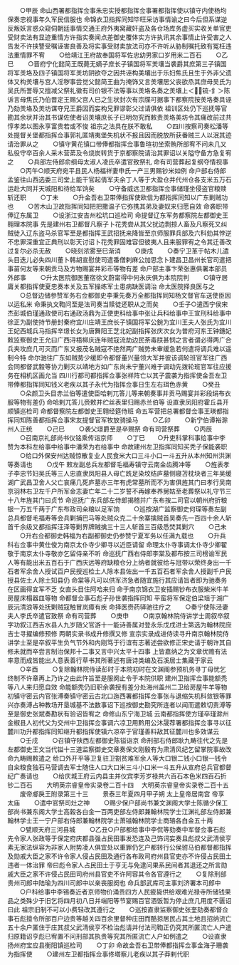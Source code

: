 <!-- { "loadSidebar": true } -->
　　○甲辰  命山西署都指挥佥事朱忠实授都指挥佥事署都指挥使以镇守内使杨均保奏忠视事年久军民信服也  命锦衣卫指挥同知毕旺采访事情谕之曰今后但系谋逆反叛妖言惑众窥伺朝廷事情交通王府外夷窝藏奸盗及各仓场库务虚买实收关单官吏受财卖法有显迹重情方许指实奏闻点差御史覆体实方许执讯其余事情止许受害之人告发不许挟讐受嘱诬害良善及将实事受财卖放法司亦不许听从胁制嘱托致有冤枉违法重情罪不宥
　　○给靖江王府故奉国将军佐忠幼男家口岁用米二百石
　　○乙巳
　　○晋府宁化懿简王既薨无嫡子庶长子镇国将军羙壤当袭爵其庶第三子镇国将军羙垎及四子镇国将军羙坊阴欲夺之因共诬构美壤出于乐妇焦氏且生于外非父遗体又构羙壤与宫人淫秽事尝觉父懿简王曲为掩饰又言羙壤居父丧欲烝其庶母吴氏为吴氏所詈辱又擅减父祭礼徵有司价银不法等事以羙垎名奏之羙壤上＜锍-釒＞陈诉言母焦氏乃伯晋定王赐父宫人已之生状封次有宗牒可据事下都察院按羙垎奏具诬乃劾羙垎及羙坊谋夺兄王爵因而妄构兄罪谬彰父过请俱依  祖训区处仍下巡抚等官勘其余状并治其书谋佐使者诏羙壤庶长子已明勿究而敕责羙垎美坊令其痛改前过共惇孝弟以图永享富贵若或不悛  祖宗之法具在朕不敢私
　　○四川按察司奏松潘等处提督关堡都指挥佥事郭礼匿靖夷堡失机状不报且因而脱放所获番贼三人以泯其迹请治罪从之
　　○镇守黄花镇口带俸都指挥佥事鲁瑄初坐索贿所部宥不问未几又私役守卒百余人采木营苐及令烧炭转货于京都察院请治其罪诏以关隘守备方急复宥之
　　○兵部左侍郎俞纲母太淑人凌氏卒遣官致祭礼  命有司营葬起复纲夺情视事
　　○丙午○顺天府宛平县民人杨福祥妻申氏一产三男赐钞米如例  命户部右侍郎孟鉴往山西选委三司堂上能干官起倩军夫余丁人等于大盈仓并代州仓各支米五万石运赴大同并天城阳和待给军饷矣
　　○守备威远卫都指挥佥事储瑾坐侵盗官粮赎斩还职
　　○丁未
　　○升金吾右卫带俸指挥使欧信为都指挥同知以广东剿贼功也
　　○苦木山卫故指挥同知把把撒温子它弥携其弟及妻奴来归愿自效  命袭职带俸辽东属卫
　　○设浙江安吉州松坑口巡检司  命提督辽东军务都察院左都御史王翱理本院事  先是建州右卫都督凡察子卜花秃尝从其父扰边剽掠人畜及凡察死又纠贼徒入辽东盗马杀官军至是都指挥王武招抚来降皆至京师服罪兵部及六科劾其悖逆不忠罪深重宜正典刑以彰天讨诏卜花秃罪固难容但彼夷人且来服罪宥之令其迁善改过复尔必杀无赦
　　○晓刻浓雾至巳渐消
　　○庚戌
　　○奏宁卫革于帖木儿遣头目迭儿必失四川董卜韩胡宣慰使司遣番僧剌麻公加思念卜建昌卫昌州长官司遣把事苗何友等来朝贡马及方物赐宴并彩币等物有差  命户部主事卞荣张惠俱署本部员外郎事
　　○升太医院御医董宿徐文蔚甯得中何永庆俱为本院院判
　　○镇守居庸关都指挥使夏忠奏本关及五军操练军士患病缺医调治  命太医院择良医与之
　　○总督边储参赞军务右佥都御史李秉先奏万全都指挥同知杨文督官车送使臣因以运私米  命秉执文鞫问至是法司奏当赎徒还职从之而矣
　　○壬子○遣西宁侯宋杰彭城伯瑾通政使司右通政汤鼎为正使吏科给事中张让兵科给事中王宣刑科给事中徐正为副使持节册封秦府宜川庄靖王庶长子镇国将军公鋺为宜川王夫人张氏为宜川王妃西城兵马指挥辛璟长女为唐舞阳王芝北妃副指挥张庆次女为普府河东王钟鏸妃  敕监察御史王允曰广西浔梧柳庆连年贼寇流劫边民荼毒朕甚悯之言者谓必得两广合兵夹攻庶几可灭而广东又报茂名贼寇不绝然两广贼势未审缓急若何遣将调兵难以遥制今特  命尔驰往广东如贼势少缓即令都督董兴量领大军并彼该调轮班官军往广西会同都督武毅等协力剿灭以靖地方如广东尚未宁董兴难于调动先拨轮班官军往应援务在相机区画允当  四川行都司都指挥佥事张祥阵亡以其子震袭为指挥使金吾左卫带俸都指挥同知钱义老疾以其子永代为指挥佥事日生左右珥色赤黄
　　○癸丑
　　○朵颜卫头目赤兰伯等遣使臣哈剌兀答儿等来朝奏事并贡马赐宴并彩段绢布衣服等物有差仍  命哈剌兀答儿赍敕并纻丝表里归赐赤兰伯等  设直隶凤阳府霍丘县开顺镇巡检司  命都督察院左都御史王翱经筵侍班  命五军营把总署都督佥事王瑛都指挥同知陈善都指挥佥事宋友提督官军牧放骑操马
　　○乙卯
　　○新宁伯谭裕滁州人正统
　　○己巳
　　○袭父璟爵至是卒赐祭  命有司营祭葬
　　○丙辰
　　○召南京礼部尚书仪铭乘传诣京师
　　○丁巳　　○升吏科掌科事给事中李赞为本科左给事中给事中潘荣为右给事中  命故建州左卫指挥同知买秃子保能袭职
　　○给口外保安州达贼惊散复业人民食米大口三斗小口一斗五升从本州知州洪渊等奏请也
　　○戊午  敕左副总兵左都督毛福寿镇守云南金齿腾冲等
　　○旌表孝子李忠节妇吴氏等三人忠直隶凤阳县人母亡跣足染坟结庐墓侧寝苫枕块者三年吴缓湖广武昌卫舍人父亡哀痛几死庐墓亦三年有虎常墓所而不为害俱旌其门曰孝行吴南京羽林右卫左千户所军金志妻亡年二十二岁誓不再嫁奉养舅姑至老葬祭以礼守节三十八年旌其门曰贞节  命巡抚广东兵部左侍郎揭稽并广东布按二司官以朝州府折粮银一万五千两于广东布政司籴粮以足军饷
　　○巡按湖广监察御史何琛等奏左副总兵都督毛福寿等会兵剿捕巴马等处贼众克二十余寨擒贼首吴奏先一百四十余人斩首千余级又都指挥汪泽等剿界牌贼擒三十三人斩首三百级悉焚其剿穴
　　○己未
　　○升右佥都御史韩福为右副都御史仍参赞宁夏军务以任满九载也
　　○升兵科右佥事中黄仕俊为南京太仆寺少卿寻以近臣请留  命理太仆寺事调太仆寺少卿翟敬于南京太仆寺敬亦乞留侍亲不听  命巡抚广西右侍郎李棠及都布按三司榜谕军民人等有能出米五百石于广西庆远等府缺粮仓分上纳者就彼给与冠带以荣终身出一千石者军余舍人授试百户民授巡检土人除本县佐出一千五百石者军余舍人授副千户民授县佐土人除土知县仍  命棠等凡可以供军济急者随宜施行其应请旨者即为驰奏务在区画得宜军不乏  女直头目住阿哈来归  命于南京锦衣卫安插赐钞布衣服柴米牛羊房屋床榻器皿等物  命都督佥事石彪子孙世袭指挥同知  平蛮将军保定伯梁瑶于湖广辰沅清浪等处抚剿贼寇触冒岚瘴有疾  命择医赍药驿驰往疗之
　　○奏宁使陈泾妻夫人李氏卒遣官致祭  命有司营葬
　　○庚申
　　○南京翰林院侍讲学士周叙卒叙字功叙江西吉水县人九岁随父官游十一能诗善属对登永乐戊戌进士第选为翰林院庶吉士寻擢编修预修  两朝实录书成升修撰又修  宣宗实录成进侍读寻升南京翰林院侍讲学士至是卒叙平生负气节外和内刚笃于行谊有志著述尝欲修正宋史请于朝许其自修未就而卒尝言制治保邦十二事又言中兴太平十四事  上皆嘉纳之为文章优赡有法率意而成皆能出人意表善行草书其所著述有唐诗类编及石溪居士集藏于家云
　　○辛酉
　　○复除翰林院侍读彭时于本院初时在文渊阁参预机务寻丁母忧乞终制不许章再上乃许之由此忤旨至是服阕止令于本院供职  建州卫指挥佥事能额秃等八人来归愿自效  命能额秃仍旧职余袭授有差分处海州盖州二卫给房屋牛羊等物  初镇守密云内官张溥奏镇守密云古北口迤西署都指挥佥事张与退缩失机科敛银等罪兴亦奏溥占种教场开垦城基不法数事诏下巡按御史勘究所连者以闻而遣敕切责溥等至是御史张斌奏勘状有验诏皆宥之  命修山东宁海卫城  云南都指挥使方瑾卒瑾滁州金椒县人初代父为交州中卫指挥佥事调六凉卫用黔用公沐晟荐署都指挥佥事寻以征麓川功升都指挥同知继升都指挥使镇六凉卒于官瑾善料敌其征麓川也多效谋云
　　○壬戌
　　○召镇守陕西左都御史陈镒诣京  命刑部右侍郎耿九畴往代之先是左都御史王文当代镒十三道监察御史交章奏保文刚毅有为肃清风纪乞留掌院事故改命九畴赐敕遣之  给口外开平等卫复驻卫劄贫难军余人等大口银二钱小口银一钱令自籴粮食独石马营调去军士随住人口大口米三斗小口米一斗五升从宣府总兵官都督纪广奏请也
　　○给庆城王府云内县主并仪宾李芳岁禄共六百石本色米四百石折钞二百石
　　大明英宗睿皇帝实录卷二百十四
　大明英宗睿皇帝实录卷二百十五
　　废帝郕戾王附录第三十三
　　景泰三年夏四月甲子朔  太上皇帝居南宫  帝享  太庙
　　○遣中官祭司灶之神
　　○赐少保户部尚书兼文渊阁大学士陈循少保工部尚书兼东阁大学士高榖各白金一百两吏部左侍郎兼翰林院学士江渊礼部左侍郎兼翰林学士王一宁户部右侍郎兼翰林院学士萧镃翰林院学士商辂各白金五十两
　　○甓顺天府三河县城
　　○乙丑○户部都给事中李侃等劾奏中军督佥事石彪先令家人张政等于保定府庆都县强占民田事发恐连及己饰词妄奏且彪叔父武清侯亨素无家法纵容为非家人附势凌人俱宜处以重罪仍乞户都转行公侯驸马伯都督都指挥及勋戚大臣之家不许令家人侵占民田及通行各布政司府州县官吏亦不许侵占民田土违者一体治罪  帝曰彪令家人占民田土于亨无与免逮问果系民间者其退还之所言勋戚大臣之家不许侵占民田司府州县官吏不许阿容其令各官遵行之
　　○复除刑部贵州司郎中陆瑜为四川司郎中以亲丧服阕也  命兵部武库司主事刘济署本司郎中
　　○户科给事中李锡奏近者京师物价涌贵四方人民疲毙供给艰难光禄寺所储钱果品之类殊少于旧乞将四月初八日并端阳等节宴赐百官酒饭暂为停止庶几用度不匮诏曰此  祖宗旧制不可以小费轻改其遵行之
　　○巡按直隶监察御史张奎劾奏都督佥事石彪擅令所部百户边贵等越关四百余里督种庄田而酷掠居民占其土地且招纳流亡五十余户匿住于庄其叔父武清侯亨不检治彪请并付法司鞫正仍究其所匿流亡人户遣归原籍诏亨彪已宥置不问刑部其执贵等究其所匿流亡人户如例遣之
　　○设直隶扬州府宝应县衡阳镇巡检司
　　○丁卯  命故金吾右卫带俸都指挥佥事金海子珊袭为指挥使
　　○建州左卫都指挥佥事佟塔察儿老疾以其子莽剌代职
